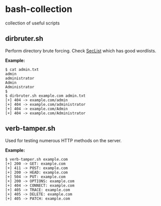 # bash-collection
collection of useful scripts


## dirbruter.sh
Perform directory brute forcing. Check [SecList](https://github.com/danielmiessler/SecLists) which has good wordlists.

**Example:**
```
$ cat admin.txt 
admin
administrator
Admin
Administrator
$
$ dirbruter.sh example.com admin.txt 
[+] 404 -> example.com/admin
[+] 404 -> example.com/administrator
[+] 404 -> example.com/Admin
[+] 404 -> example.com/Administrator
```

## verb-tamper.sh
Used for testing numerous HTTP methods on the server.

**Example:**
```
$ verb-tamper.sh example.com
[+] 200 -> GET: example.com
[+] 411 -> POST: example.com
[+] 200 -> HEAD: example.com
[+] 504 -> PUT: example.com
[+] 200 -> OPTIONS: example.com
[+] 404 -> CONNECT: example.com
[+] 405 -> TRACE: example.com
[+] 405 -> DELETE: example.com
[+] 405 -> PATCH: example.com
```

